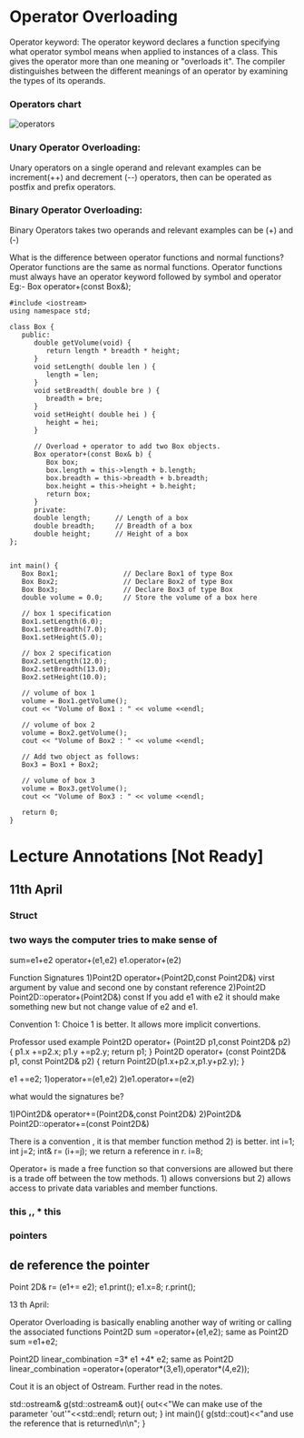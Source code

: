 # Operator Overloading 

Operator keyword: The operator keyword declares a function specifying what operator symbol means when applied to instances of a class. This gives the operator more than one meaning or "overloads it". The compiler distinguishes between the different meanings of an operator by examining the types of its operands. 
### Operators chart
![operators](https://user-images.githubusercontent.com/103468688/163109135-89c7dd49-9954-4bf9-9691-9509342e88b3.jpg)



### Unary Operator Overloading:
Unary operators on a single operand and relevant examples can be increment(++) and decrement (--) operators, then can be operated as postfix and prefix operators. 
### Binary Operator Overloading: 
Binary Operators takes two operands and relevant examples can be (+) and (-) 

What is the difference between operator functions and normal functions?
Operator functions are the same as normal functions. Operator functions must always have an operator keyword followed by symbol and operator Eg:- Box operator+(const Box&);
```
#include <iostream>
using namespace std;

class Box {
   public:
      double getVolume(void) {
         return length * breadth * height;
      }
      void setLength( double len ) {
         length = len;
      }
      void setBreadth( double bre ) {
         breadth = bre;
      }
      void setHeight( double hei ) {
         height = hei;
      }
      
      // Overload + operator to add two Box objects.
      Box operator+(const Box& b) {
         Box box;
         box.length = this->length + b.length;
         box.breadth = this->breadth + b.breadth;
         box.height = this->height + b.height;
         return box;
      }
      private:
      double length;      // Length of a box
      double breadth;     // Breadth of a box
      double height;      // Height of a box
};


int main() {
   Box Box1;                // Declare Box1 of type Box
   Box Box2;                // Declare Box2 of type Box
   Box Box3;                // Declare Box3 of type Box
   double volume = 0.0;     // Store the volume of a box here
 
   // box 1 specification
   Box1.setLength(6.0); 
   Box1.setBreadth(7.0); 
   Box1.setHeight(5.0);
 
   // box 2 specification
   Box2.setLength(12.0); 
   Box2.setBreadth(13.0); 
   Box2.setHeight(10.0);
 
   // volume of box 1
   volume = Box1.getVolume();
   cout << "Volume of Box1 : " << volume <<endl;
 
   // volume of box 2
   volume = Box2.getVolume();
   cout << "Volume of Box2 : " << volume <<endl;

   // Add two object as follows:
   Box3 = Box1 + Box2;

   // volume of box 3
   volume = Box3.getVolume();
   cout << "Volume of Box3 : " << volume <<endl;

   return 0;
}
```
# Lecture Annotations [Not Ready]
## 11th April
### Struct 
### two ways the computer tries to make sense of 
sum=e1+e2
operator+(e1,e2)
e1.operator+(e2)

Function Signatures 
1)Point2D operator+(Point2D,const Point2D&)
virst argument by value and second one by constant reference
2)Point2D Point2D::operator+(Point2D&) const
If you add e1 with e2 it should make something new  but not change value of e2 and e1. 

Convention 1: 
Choice 1 is better. It allows more implicit convertions. 

Professor used example 
Point2D operator+ (Point2D p1,const Point2D& p2)
{
p1.x +=p2.x;
p1.y +=p2.y;
return p1;
}
Point2D operator+ (const Point2D& p1, const Point2D& p2)
{
return Point2D(p1.x+p2.x,p1.y+p2.y);
}

e1 +=e2;
1)operator+=(e1,e2)
2)e1.operator+=(e2)

what would the signatures be?

1)POint2D& operator+=(Point2D&,const Point2D&)
2)Point2D& Point2D::operator+=(const Point2D&)

There is a convention , it is that member function method 2) is better. 
int i=1;
int j=2;
int& r= (i+=j);
 we return a reference in r. 
i=8;

Operator+ is made a free function so that conversions are allowed but there is a trade off between the tow methods. 1) allows conversions but 2) allows access to private data variables and member functions. 

### this ,, * this
### pointers
## de reference the pointer 

Point 2D& r= (e1+= e2);
e1.print();
e1.x=8;
r.print();

13 th April: 

Operator Overloading is basically enabling another way of writing or calling the associated functions 
Point2D sum =operator+(e1,e2);
same as
Point2D sum =e1+e2;

Point2D linear_combination =3* e1 +4* e2;
same as
Point2D linear_combination =operator+(operator*(3,e1),operator*(4,e2));

Cout it is an object of Ostream. Further read in the notes.  

std::ostream& g(std::ostream& out){
out<<"We can make use of the parameter 'out'"<<std::endl;
return out;
}
int main(){
g(std::cout)<<"and use the reference that is returned\n\n";
}

